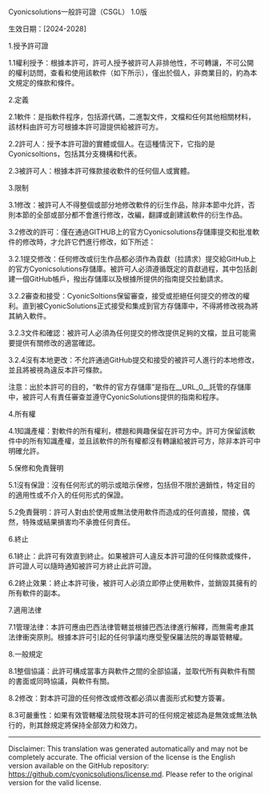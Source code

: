 Cyonicsolutions一般許可證（CSGL）
1.0版

生效日期：[2024-2028]

1.授予許可證

1.1權利授予：根據本許可，許可人授予被許可人非排他性，不可轉讓，不可公開的權利訪問，查看和使用該軟件（如下所示），僅出於個人，非商業目的，約為本文規定的條款和條件。

2.定義

2.1軟件：是指軟件程序，包括源代碼，二進製文件，文檔和任何其他相關材料，該材料由許可方可根據本許可證提供給被許可方。

2.2許可人：授予本許可證的實體或個人。在這種情況下，它指的是Cyonicsoltions，包括其分支機構和代表。

2.3被許可人：根據本許可條款接收軟件的任何個人或實體。

3.限制

3.1修改：被許可人不得整個或部分地修改軟件的衍生作品，除非本節中允許，否則本節的全部或部分都不會進行修改，改編，翻譯或創建該軟件的衍生作品。

3.2修改的許可：僅在通過GITHUB上的官方Cyonicsolutions存儲庫提交和批准軟件的修改時，才允許它們進行修改，如下所述：

3.2.1提交修改：任何修改或衍生作品都必須作為貢獻（拉請求）提交給GitHub上的官方Cyonicsolutions存儲庫。被許可人必須遵循既定的貢獻過程，其中包括創建一個GitHub帳戶，撥出存儲庫以及根據所提供的指南提交拉動請求。

3.2.2審查和接受：CyonicSoltions保留審查，接受或拒絕任何提交的修改的權利。直到被CyonicSolutions正式接受和集成到官方存儲庫中，不得將修改視為將其納入軟件。

3.2.3文件和確認：被許可人必須為任何提交的修改提供足夠的文檔，並且可能需要提供有關修改的適當確認。

3.2.4沒有本地更改：不允許通過GitHub提交和接受的被許可人進行的本地修改，並且將被視為違反本許可條款。

注意：出於本許可的目的，“軟件的官方存儲庫”是指在__URL_0__託管的存儲庫中，被許可人有責任審查並遵守CyonicSolutions提供的指南和程序。

4.所有權

4.1知識產權：對軟件的所有權利，標題和興趣保留在許可方中。許可方保留該軟件中的所有知識產權，並且該軟件的所有權都沒有轉讓給被許可方，除非本許可中明確允許。

5.保修和免責聲明

5.1沒有保證：沒有任何形式的明示或暗示保修，包括但不限於適銷性，特定目的的適用性或不介入的任何形式的保證。

5.2免責聲明：許可人對由於使用或無法使用軟件而造成的任何直接，間接，偶然，特殊或結果損害均不承擔任何責任。

6.終止

6.1終止：此許可有效直到終止。如果被許可人違反本許可證的任何條款或條件，許可證人可以隨時通知被許可方終止此許可證。

6.2終止效果：終止本許可後，被許可人必須立即停止使用軟件，並銷毀其擁有的所有軟件的副本。

7.適用法律

7.1管理法律：本許可應由巴西法律管轄並根據巴西法律進行解釋，而無需考慮其法律衝突原則。根據本許可引起的任何爭議均應受聖保羅法院的專屬管轄權。

8.一般規定

8.1整個協議：此許可構成當事方與軟件之間的全部協議，並取代所有與軟件有關的書面或同時協議，與軟件有關。

8.2修改：對本許可證的任何修改或修改都必須以書面形式和雙方簽署。

8.3可嚴重性：如果有效管轄權法院發現本許可的任何規定被認為是無效或無法執行的，則其餘規定將保持全部效力和效力。

---
Disclaimer: This translation was generated automatically and may not be completely accurate. The official version of the license is the English version available on the GitHub repository: https://github.com/cyonicsolutions/license.md. Please refer to the original version for the valid license.